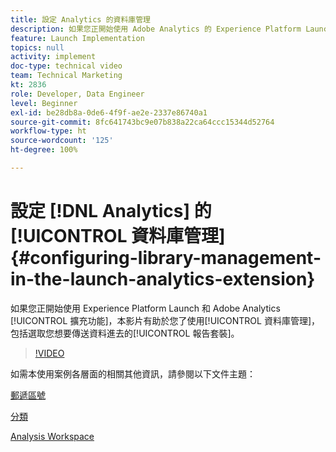 ```yaml
---
title: 設定 Analytics 的資料庫管理
description: 如果您正開始使用 Adobe Analytics 的 Experience Platform Launch 擴充功能，本影片有助於您了使用設定的資料庫管理部分，包括選取您想要傳送資料進去的報告套裝。
feature: Launch Implementation
topics: null
activity: implement
doc-type: technical video
team: Technical Marketing
kt: 2836
role: Developer, Data Engineer
level: Beginner
exl-id: be28db8a-0de6-4f9f-ae2e-2337e86740a1
source-git-commit: 8fc641743bc9e07b838a22ca64ccc15344d52764
workflow-type: ht
source-wordcount: '125'
ht-degree: 100%

---
```


# 設定 [!DNL Analytics] 的[!UICONTROL 資料庫管理] {#configuring-library-management-in-the-launch-analytics-extension}

如果您正開始使用 Experience Platform Launch 和 Adobe Analytics [!UICONTROL 擴充功能]，本影片有助於您了使用[!UICONTROL 資料庫管理]，包括選取您想要傳送資料進去的[!UICONTROL 報告套裝]。

>[!VIDEO](https://video.tv.adobe.com/v/27092/?quality=12&learn=on)

如需本使用案例各層面的相關其他資訊，請參閱以下文件主題：

[郵遞區號](https://experienceleague.adobe.com/docs/analytics/components/dimensions/zip-code.html?lang=zh-Hant)

[分類](https://experienceleague.adobe.com/docs/analytics/components/classifications/c-classifications.html?lang=zh-Hant)

[Analysis Workspace](https://experienceleague.adobe.com/docs/analytics/analyze/analysis-workspace/analysis-workspace-features.html?lang=zh-Hant)
